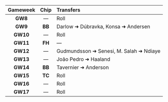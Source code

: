 
| Gameweek | Chip | Transfers |
|:--:|:--:|:--|
| **GW8** | — | Roll |
| **GW9** | **BB** | Darlow ➜ Dúbravka, Konsa ➜ Andersen |
| **GW10** | — | Roll |
| **GW11** | **FH** | — |
| **GW12** | — | Gudmundsson ➜ Senesi, M. Salah ➜ Ndiaye |
| **GW13** | — | João Pedro ➜ Haaland |
| **GW14** | **BB** | Tavernier ➜ Anderson |
| **GW15** | **TC** | Roll |
| **GW16** | — | Roll |
| **GW17** | — | Roll |
